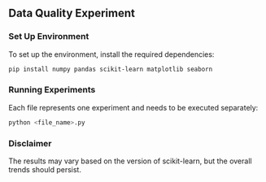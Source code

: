 ## Data Quality Experiment

### Set Up Environment

To set up the environment, install the required dependencies:

```bash
pip install numpy pandas scikit-learn matplotlib seaborn
```

### Running Experiments
Each file represents one experiment and needs to be executed separately:

```bash
python <file_name>.py
```

### Disclaimer
The results may vary based on the version of scikit-learn, but the overall trends should persist.
